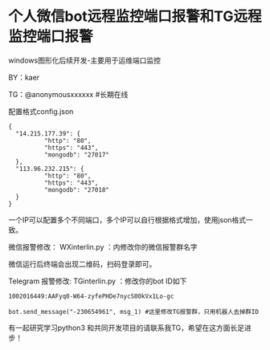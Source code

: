
# 个人微信bot远程监控端口报警和TG远程监控端口报警
windows图形化后续开发-主要用于运维端口监控

BY：kaer

TG：@anonymousxxxxxx #长期在线

配置格式config.json

```
{
  "14.215.177.39": {
          "http": "80",
          "https": "443",
          "mongodb": "27017"
  },
  "113.96.232.215": {
          "http": "80",
          "https": "443",
          "mongodb": "27018"
  }
}
```
一个IP可以配置多个不同端口，多个IP可以自行根据格式增加，使用json格式一致。

微信报警修改：
WXinterlin.py ：内修改你的微信报警群名字

微信运行后终端会出现二维码，扫码登录即可。



Telegram 报警修改:
TGinterlin.py ：修改你的bot ID如下
```
1002016449:AAFyq0-W64-zyfePHDe7nycS00kVx1Lo-gc
```
```
bot.send_message("-230654961", msg_1) #这里修改TG报警群，只用机器人去掉群ID
```
有一起研究学习python3 和共同开发项目的请联系我TG，希望在这方面长足进步！
